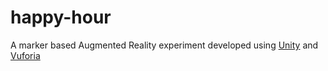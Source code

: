 # happy-hour
A marker based Augmented Reality experiment developed using [Unity](https://unity3d.com/) and [Vuforia](https://www.vuforia.com/)
